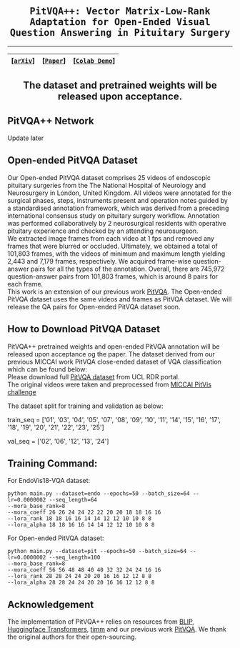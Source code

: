 <div align="center">

<samp>
<h2> PitVQA++: Vector Matrix-Low-Rank Adaptation for Open-Ended Visual Question Answering in Pituitary Surgery </h1>
</samp> 

---
| **[[```arXiv```](<https://arxiv.org/>)]** | **[[```Paper```](<https://link.springer.com/>)]** | **[[```Colab Demo```](<https://github.com/>)]**|
|:-------------------:|:-------------------:|:-------------------:|
    
The dataset and pretrained weights will be released upon acceptance.
---

</div> 

## PitVQA++ Network
Update later
<!-- 
<div align='center'>
<img src='https://github.com/mobarakol/PitVQA/blob/main/assets/model_archi_3.png' width=750>
</div>
-->

## Open-ended PitVQA Dataset

Our Open-ended PitVQA dataset comprises 25 videos of endoscopic pituitary surgeries from the The National Hospital of Neurology and Neurosurgery in London, United Kingdom. All videos were annotated for the surgical phases, steps, instruments present and operation notes guided by a standardised annotation framework, which was derived from a preceding international consensus study on pituitary surgery workflow. Annotation was performed collaboratively by 2 neurosurgical residents with operative pituitary experience and checked by an attending neurosurgeon.  
We extracted image frames from each video at 1 fps and removed any frames that were blurred or occluded. Ultimately, we obtained a total of 101,803 frames, with the videos of minimum and maximum length yielding 2,443 and 7,179 frames, respectively. We acquired frame-wise question-answer pairs for all the types of the annotation. Overall, there are 745,972 question-answer pairs from 101,803 frames, which is around 8 pairs for each frame.  
This work is an extension of our previous work [PitVQA](https://github.com/mobarakol/PitVQA). The Open-ended PitVQA dataset uses the same videos and frames as PitVQA dataset. We will release the QA pairs for Open-ended PitVQA dataset soon.

<!-- 
<div align='center'>
<img src='https://github.com/mobarakol/PitVQA/blob/main/assets/pitvqa_dataset_2.png' width=650>
</div>
-->

## How to Download PitVQA Dataset
PitVQA++ pretrained weights and open-ended PitVQA annotation will be released upon acceptance og the paper. 
The dataset derived from our previous MICCAI work PitVQA close-ended dataset of VQA classification which can be found below:<br>
Please download full [PitVQA dataset](https://doi.org/10.5522/04/27004666) from UCL RDR portal.  
The original videos were taken and preprocessed from [MICCAI PitVis challenge](https://rdr.ucl.ac.uk/articles/dataset/PitVis_Challenge_Endoscopic_Pituitary_Surgery_videos/26531686)

The dataset split for training and validation as below:<br>

train_seq = ['01', '03', '04', '05', '07', '08', '09', '10', '11', '14',
             '15', '16', '17', '18', '19', '20', '21', '22', '23', '25']
                     
val_seq = ['02', '06', '12', '13', '24']


## Training Command:
For EndoVis18-VQA dataset:
```
python main.py --dataset=endo --epochs=50 --batch_size=64 --lr=0.0000002 --seq_length=64
--mora_base_rank=8
--mora_coeff 26 26 24 24 22 22 20 20 18 18 16 16
--lora_rank 18 18 16 16 14 14 12 12 10 10 8 8
--lora_alpha 18 18 16 16 14 14 12 12 10 10 8 8
```

For Open-ended PitVQA dataset:
```
python main.py --dataset=pit --epochs=50 --batch_size=64 --lr=0.0000002 --seq_length=100
--mora_base_rank=8
--mora_coeff 56 56 48 48 40 40 32 32 24 24 16 16
--lora_rank 28 28 24 24 20 20 16 16 12 12 8 8
--lora_alpha 28 28 24 24 20 20 16 16 12 12 8 8
```
## Acknowledgement
The implementation of PitVQA++ relies on resources from <a href="https://github.com/salesforce/BLIP">BLIP</a>, <a href="https://github.com/huggingface/transformers">Huggingface Transformers</a>, <a href="https://github.com/rwightman/pytorch-image-models/tree/master/timm">timm</a> and our previous work [PitVQA](https://github.com/mobarakol/PitVQA). We thank the original authors for their open-sourcing.

<!-- 
## Citation
If you use this code for your research, please cite our paper.


```
Add reference
```
-->

